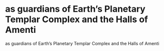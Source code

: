 # as guardians of Earth’s Planetary Templar Complex and the Halls of Amenti

as guardians of Earth’s Planetary Templar Complex and the Halls of Amenti